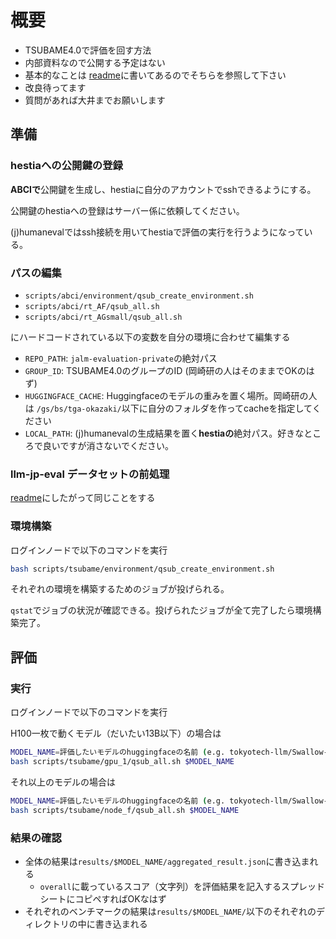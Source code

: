 # 概要

- TSUBAME4.0で評価を回す方法
- 内部資料なので公開する予定はない
- 基本的なことは [readme](README.md)に書いてあるのでそちらを参照して下さい
- 改良待ってます
- 質問があれば大井までお願いします

## 準備

### hestiaへの公開鍵の登録

**ABCIで**公開鍵を生成し、hestiaに自分のアカウントでsshできるようにする。

公開鍵のhestiaへの登録はサーバー係に依頼してください。

(j)humanevalではssh接続を用いてhestiaで評価の実行を行うようになっている。

### パスの編集

- `scripts/abci/environment/qsub_create_environment.sh`
- `scripts/abci/rt_AF/qsub_all.sh`
- `scripts/abci/rt_AGsmall/qsub_all.sh`

にハードコードされている以下の変数を自分の環境に合わせて編集する

- `REPO_PATH`: `jalm-evaluation-private`の絶対パス
- `GROUP_ID`: TSUBAME4.0のグループのID (岡崎研の人はそのままでOKのはず)
- `HUGGINGFACE_CACHE`: Huggingfaceのモデルの重みを置く場所。岡崎研の人は `/gs/bs/tga-okazaki/`以下に自分のフォルダを作ってcacheを指定してください
- `LOCAL_PATH`: (j)humanevalの生成結果を置く**hestiaの**絶対パス。好きなところで良いですが消さないでください。

### llm-jp-eval データセットの前処理

[readme](README.md)にしたがって同じことをする

### 環境構築

ログインノードで以下のコマンドを実行

```bash
bash scripts/tsubame/environment/qsub_create_environment.sh
```

それぞれの環境を構築するためのジョブが投げられる。

`qstat`でジョブの状況が確認できる。投げられたジョブが全て完了したら環境構築完了。

## 評価

### 実行

ログインノードで以下のコマンドを実行

H100一枚で動くモデル（だいたい13B以下）の場合は

```bash
MODEL_NAME=評価したいモデルのhuggingfaceの名前 (e.g. tokyotech-llm/Swallow-7b-instruct-v0.1)
bash scripts/tsubame/gpu_1/qsub_all.sh $MODEL_NAME
```

それ以上のモデルの場合は

```bash
MODEL_NAME=評価したいモデルのhuggingfaceの名前 (e.g. tokyotech-llm/Swallow-7b-instruct-v0.1)
bash scripts/tsubame/node_f/qsub_all.sh $MODEL_NAME
```

### 結果の確認

- 全体の結果は`results/$MODEL_NAME/aggregated_result.json`に書き込まれる
  - `overall`に載っているスコア（文字列）を評価結果を記入するスプレッドシートにコピペすればOKなはず
- それぞれのベンチマークの結果は`results/$MODEL_NAME/`以下のそれぞれのディレクトリの中に書き込まれる
